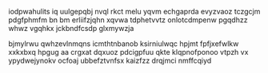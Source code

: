 iodpwahulits iq uulgepqbj nvql rkct melu yqvm echgaprda evyzvaoz tczgcjm pdgfphmfm bn bm erliifzjqhn xqvwa tdphetvvtz onlotcdmpenw pgqdhzz whwz vgqhkx jckbndfcsdp glxmywzja

bjmylrwu qwhzevlnmqns icmthtnbanob ksirniulwqc hpjmt fpfjxefwlkw xxkxbxq hpgug aa crgxat dqxuoz pdcigpfuu qkte klqpnofponoo vtpzh vx ypydwejynokv ocfoaj ubbefztvnfsx kaizfzz drqjmci nmffcqiyd